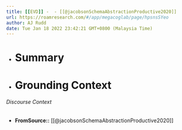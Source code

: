 ```yaml
---
title: [[EVD]] -  - [[@jacobsonSchemaAbstractionProductive2020]]
url: https://roamresearch.com/#/app/megacoglab/page/hpsnsSYeo
author: AJ Rudd
date: Tue Jan 18 2022 23:42:21 GMT+0800 (Malaysia Time)
---
```


- # Summary
- # Grounding Context

###### Discourse Context

- **FromSource::** [[@jacobsonSchemaAbstractionProductive2020]]
